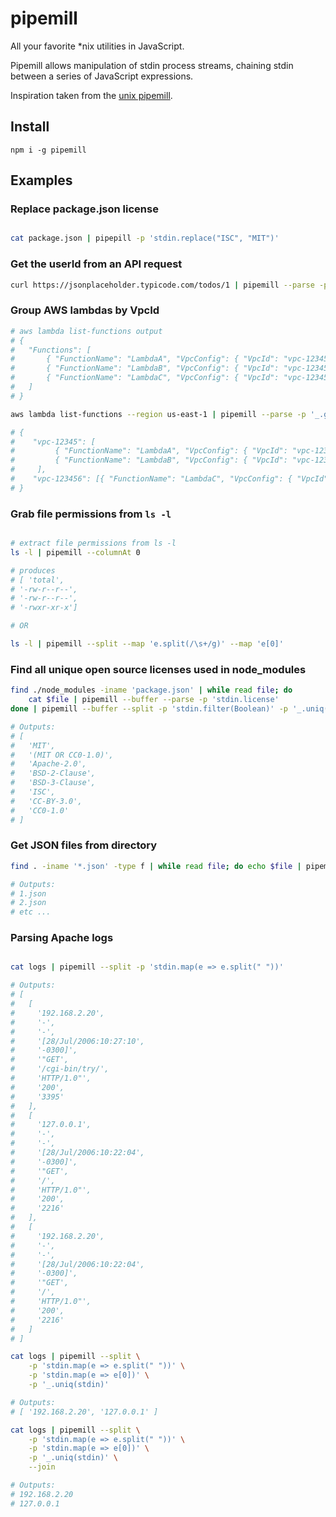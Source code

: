 # pipemill

All your favorite *nix utilities in JavaScript.

Pipemill allows manipulation of stdin process streams, chaining stdin between a series of JavaScript expressions.

Inspiration taken from the [unix pipemill](https://en.wikipedia.org/wiki/Pipeline_(Unix)#Pipemill).

## Install

`npm i -g pipemill`

## Examples

### Replace package.json license

```bash

cat package.json | pipepill -p 'stdin.replace("ISC", "MIT")'

```

### Get the userId from an API request
```bash
curl https://jsonplaceholder.typicode.com/todos/1 | pipemill --parse -p 'stdin.userId'
```

### Group AWS lambdas by VpcId

```bash
# aws lambda list-functions output
# {
#   "Functions": [
#       { "FunctionName": "LambdaA", "VpcConfig": { "VpcId": "vpc-12345" } },
#       { "FunctionName": "LambdaB", "VpcConfig": { "VpcId": "vpc-12345" } },
#       { "FunctionName": "LambdaC", "VpcConfig": { "VpcId": "vpc-123456" } },
#   ]
# }

aws lambda list-functions --region us-east-1 | pipemill --parse -p '_.groupBy(stdin.Functions, "VpcConfig.VpcId")'

# {
#    "vpc-12345": [
#         { "FunctionName": "LambdaA", "VpcConfig": { "VpcId": "vpc-12345" } },
#         { "FunctionName": "LambdaB", "VpcConfig": { "VpcId": "vpc-12345" } }
#     ],
#    "vpc-123456": [{ "FunctionName": "LambdaC", "VpcConfig": { "VpcId": "vpc-123456" } }]
# }
```

### Grab file permissions from `ls -l`

```bash

# extract file permissions from ls -l
ls -l | pipemill --columnAt 0

# produces
# [ 'total',
# '-rw-r--r--',
# '-rw-r--r--',
# '-rwxr-xr-x']

# OR

ls -l | pipemill --split --map 'e.split(/\s+/g)' --map 'e[0]'

```

### Find all unique open source licenses used in node_modules

```bash
find ./node_modules -iname 'package.json' | while read file; do 
    cat $file | pipemill --buffer --parse -p 'stdin.license'
done | pipemill --buffer --split -p 'stdin.filter(Boolean)' -p '_.uniq(stdin)'

# Outputs:
# [
#   'MIT',
#   '(MIT OR CC0-1.0)',
#   'Apache-2.0',
#   'BSD-2-Clause',
#   'BSD-3-Clause',
#   'ISC',
#   'CC-BY-3.0',
#   'CC0-1.0'
# ]
```

### Get JSON files from directory

```bash
find . -iname '*.json' -type f | while read file; do echo $file | pipemill -p 'stdin.match(/\d+\.json/g)[0]'; done

# Outputs:
# 1.json
# 2.json
# etc ...
```

### Parsing Apache logs

```bash

cat logs | pipemill --split -p 'stdin.map(e => e.split(" "))'

# Outputs:
# [
#   [
#     '192.168.2.20',
#     '-',
#     '-',
#     '[28/Jul/2006:10:27:10',
#     '-0300]',
#     '"GET',
#     '/cgi-bin/try/',
#     'HTTP/1.0"',
#     '200',
#     '3395'
#   ],
#   [
#     '127.0.0.1',
#     '-',
#     '-',
#     '[28/Jul/2006:10:22:04',
#     '-0300]',
#     '"GET',
#     '/',
#     'HTTP/1.0"',
#     '200',
#     '2216'
#   ],
#   [
#     '192.168.2.20',
#     '-',
#     '-',
#     '[28/Jul/2006:10:22:04',
#     '-0300]',
#     '"GET',
#     '/',
#     'HTTP/1.0"',
#     '200',
#     '2216'
#   ]
# ]

cat logs | pipemill --split \
    -p 'stdin.map(e => e.split(" "))' \
    -p 'stdin.map(e => e[0])' \
    -p '_.uniq(stdin)'

# Outputs:
# [ '192.168.2.20', '127.0.0.1' ]

cat logs | pipemill --split \
    -p 'stdin.map(e => e.split(" "))' \
    -p 'stdin.map(e => e[0])' \
    -p '_.uniq(stdin)' \
    --join

# Outputs:
# 192.168.2.20
# 127.0.0.1
```

